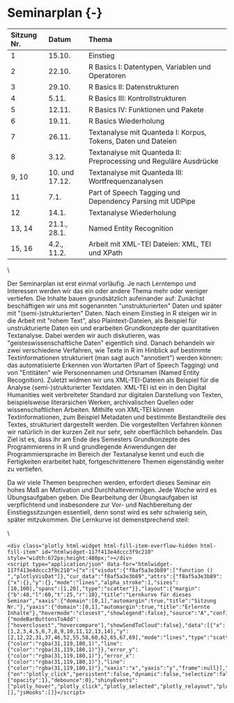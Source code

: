 # Seminarplan {-} 



|Sitzung Nr. |Datum          |Thema                                                             |
|:-----------|:--------------|:-----------------------------------------------------------------|
|1           |15.10.         |Einstieg                                                          |
|2           |22.10.         |R Basics I: Datentypen, Variablen und Operatoren                  |
|3           |29.10.         |R Basics II: Datenstrukturen                                      |
|4           |5.11.          |R Basics III: Kontrollstrukturen                                  |
|5           |12.11.         |R Basics IV: Funktionen und Pakete                                |
|6           |19.11.         |R Basics Wiederholung                                             |
|7           |26.11.         |Textanalyse mit Quanteda I: Korpus, Tokens, Daten und Dateien     |
|8           |3.12.          |Textanalyse mit Quanteda II: Preprocessing und Reguläre Ausdrücke |
|9, 10       |10. und 17.12. |Textanalyse mit Quanteda III: Wortfrequenzanalysen                |
|11          |7.1.           |Part of Speech Tagging und Dependency Parsing mit UDPipe          |
|12          |14.1.          |Textanalyse Wiederholung                                          |
|13, 14      |21.1., 28.1.   |Named Entity Recognition                                          |
|15, 16      |4.2., 11.2.    |Arbeit mit XML-TEI Dateien: XML, TEI und XPath                    |

\

Der Seminarplan ist erst einmal vorläufig. Je nach Lerntempo und Interessen werden wir das ein oder andere Thema mehr oder weniger vertiefen. Die Inhalte bauen grundsätzlich aufeinander auf: Zunächst beschäftigen wir uns mit sogenannten "unstrukturierten" Daten und später mit "(semi-)strukturierten" Daten. Nach einem Einstieg in R steigen wir in die Arbeit mit "rohem Text", also Plaintext-Dateien, als Beispiel für unstrukturierte Daten ein und erarbeiten Grundkonzepte der quantitativen Textanalyse. Dabei werden wir auch diskutieren, was "geisteswissenschaftliche Daten" eigentlich sind. Danach behandeln wir zwei verschiedene Verfahren, wie Texte in R im Hinblick auf bestimmte Textinformationen strukturiert (man sagt auch "annotiert") werden können: das automatisierte Erkennen von Wortarten (Part of Speech Tagging) und von "Entitäten" wie Personennamen und Ortsnamen (Named Entity Recognition).
Zuletzt widmen wir uns XML-TEI-Dateien als Beispiel für die Analyse (semi-)strukturierter Textdaten. XML-TEI ist ein in den Digital Humanities weit verbreiteter Standard zur digitalen Darstellung von Texten, beispielsweise literarsichen Werken, archivalischen Quellen oder wissenschaftlichen Arbeiten. Mithilfe von XML-TEI können Textinformationen, zum Beispiel Metadaten und bestimmte Bestandteile des Textes, strukturiert dargestellt werden. Die vorgestellten Verfahren können wir natürlich in der kurzen Zeit nur sehr, sehr oberflächlich behandeln. Das Ziel ist es, dass ihr am Ende des Semesters Grundkonzepte des Programmierens in R und grundlegende Anwendungen der Programmiersprache im Bereich der Textanalyse kennt und euch die Fertigkeiten erarbeitet habt, fortgeschrittenere Themen eigenständig weiter zu vertiefen. 

Da wir viele Themen besprechen werden, erfordert dieses Seminar ein hohes Maß an Motivation und Durchhaltevermögen. Jede Woche wird es Übungsaufgaben geben. Die Bearbeitung der Übungsaufgaben ist verpflichtend und insbesondere zur Vor- und Nachbereitung der Einstiegssitzungen essentiell, denn sonst wird es sehr schwierig sein, später mitzukommen. Die Lernkurve ist demenstprechend steil: 

\


```{=html}
<div class="plotly html-widget html-fill-item-overflow-hidden html-fill-item" id="htmlwidget-117f413e4dccc3f9c210" style="width:672px;height:480px;"></div>
<script type="application/json" data-for="htmlwidget-117f413e4dccc3f9c210">{"x":{"visdat":{"f8af5a3e3b89":["function () ","plotlyVisDat"]},"cur_data":"f8af5a3e3b89","attrs":{"f8af5a3e3b89":{"x":{},"y":{},"mode":"lines","alpha_stroke":1,"sizes":[10,100],"spans":[1,20],"type":"scatter"}},"layout":{"margin":{"b":40,"l":60,"t":25,"r":10},"title":"Lernkurve für dieses Seminar","xaxis":{"domain":[0,1],"automargin":true,"title":"Sitzung Nr."},"yaxis":{"domain":[0,1],"automargin":true,"title":"Erlernte Inhalte"},"hovermode":"closest","showlegend":false},"source":"A","config":{"modeBarButtonsToAdd":["hoverclosest","hovercompare"],"showSendToCloud":false},"data":[{"x":[1,2,3,4,5,6,7,8,9,10,11,12,13,14],"y":[2,12,22,31,37,46,52,55,58,60,62,65,67,69],"mode":"lines","type":"scatter","marker":{"color":"rgba(31,119,180,1)","line":{"color":"rgba(31,119,180,1)"}},"error_y":{"color":"rgba(31,119,180,1)"},"error_x":{"color":"rgba(31,119,180,1)"},"line":{"color":"rgba(31,119,180,1)"},"xaxis":"x","yaxis":"y","frame":null}],"highlight":{"on":"plotly_click","persistent":false,"dynamic":false,"selectize":false,"opacityDim":0.20000000000000001,"selected":{"opacity":1},"debounce":0},"shinyEvents":["plotly_hover","plotly_click","plotly_selected","plotly_relayout","plotly_brushed","plotly_brushing","plotly_clickannotation","plotly_doubleclick","plotly_deselect","plotly_afterplot","plotly_sunburstclick"],"base_url":"https://plot.ly"},"evals":[],"jsHooks":[]}</script>
```
